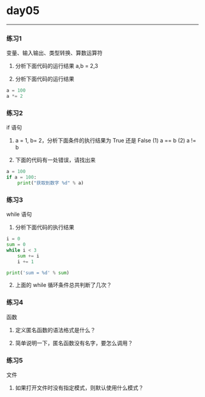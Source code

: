 # day05

---
### 练习1

变量、输入输出、类型转换、算数运算符

1. 分析下面代码的运行结果
    a,b = 2,3

2. 分析下面代码的运行结果
```python
a = 100
a *= 2
```

### 练习2

if 语句

1. a = 1, b= 2，分析下面条件的执行结果为 True 还是 False
    (1) a == b
    (2) a != b

2. 下面的代码有一处错误，请找出来
```python
a = 100
if a = 100:
    print("获取到数字 %d" % a)
```

### 练习3

while 语句

1. 分析下面代码的执行结果
```python
i = 0
sum = 0
while i < 3
    sum += i
    i += 1

print('sum = %d' % sum)
```

2. 上面的 while 循环条件总共判断了几次？

### 练习4

函数

1. 定义匿名函数的语法格式是什么？

2. 简单说明一下，匿名函数没有名字，要怎么调用？

### 练习5

文件

1. 如果打开文件时没有指定模式，则默认使用什么模式？
